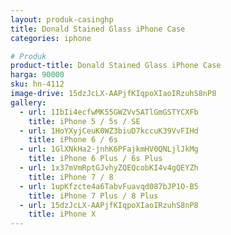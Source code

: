 ```yaml
---
layout: produk-casinghp
title: Donald Stained Glass iPhone Case
categories: iphone

# Produk
product-title: Donald Stained Glass iPhone Case
harga: 90000
sku: hn-4112
image-drive: 15dzJcLX-AAPjfKIqpoXIaoIRzuhS8nP8
gallery:
  - url: 1IbIi4ecfwMK55GWZVv5ATlGmGSTYCXFb
    title: iPhone 5 / 5s / SE
  - url: 1HoYXyjCeuK0WZ3biuD7kccuK39VvFIHd
    title: iPhone 6 / 6s
  - url: 1GlXNkHa2-jnhK6PFajkmHV0QNLjlJkMg
    title: iPhone 6 Plus / 6s Plus
  - url: 1x37mVmRptGJvhyZQEQcobKI4v4gQEYZh
    title: iPhone 7 / 8
  - url: 1upKfzcte4a6TabvFuavqd087bJP1O-B5
    title: iPhone 7 Plus / 8 Plus
  - url: 15dzJcLX-AAPjfKIqpoXIaoIRzuhS8nP8
    title: iPhone X
---
```

